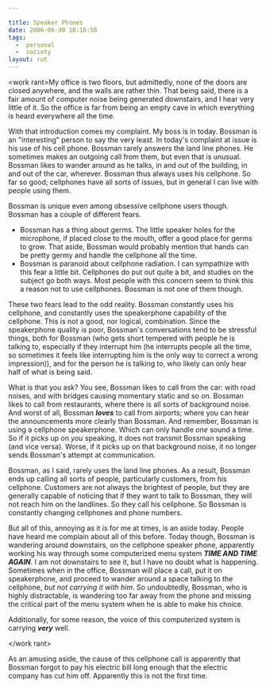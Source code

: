 ```yaml
---

title: Speaker Phones
date: 2006-08-30 18:16:58
tags:
  -  personal
  -  society
layout: rut
---
```


&lt;work rant&gt;My office is two floors, but admittedly, none of the doors are closed anywhere, and the walls are rather thin.  That being said, there is a fair amount of computer noise being generated downstairs, and I hear very little of it.  So the office is far from being an empty cave in which everything is heard everywhere all the time.

With that introduction comes my complaint.  My boss is in today.  Bossman is an "interesting" person to say the very least.  In today's complaint at issue is his use of his cell phone.  Bossman rarely answers the land line phones.  He sometimes makes an outgoing call from them, but even that is unusual.  Bossman likes to wander around as he talks, in and out of the building, in and out of the car, wherever.  Bossman thus always uses his cellphone.  So far so good; cellphones have all sorts of issues, but in general I can live with people using them.

Bossman is unique even among obsessive cellphone users though.  Bossman has a couple of different fears.
<ul>
<li>Bossman has a thing about germs.  The little speaker holes for the microphone, if placed close to the mouth, offer a good place for germs to grow.  That aside, Bossman would probably mention that hands can be pretty germy and handle the cellphone all the time.</li>
<li>Bossman is paranoid about cellphone radiation.  I can sympathize with this fear a little bit.  Cellphones do put out quite a bit, and studies on the subject go both ways.  Most people with this concern seem to think this a reason not to use cellphones.  Bossman is not one of them though.</li>
</ul>
These two fears lead to the odd reality.  Bossman constantly uses his cellphone, and constantly uses the speakerphone capability of the cellphone.  This is not a good, nor logical, combination.  Since the speakerphone quality is poor, Bossman's conversations tend to be stressful things, both for Bossman (who gets short tempered with people he is talking to, especially if they interrupt him (he interrupts people all the time, so sometimes it feels like interrupting him is the only way to correct a wrong impression)), and for the person he is talking to, who likely can only hear half of what is being said.

What is that you ask?  You see, Bossman likes to call from the car: with road noises, and with bridges causing momentary static and so on.  Bossman likes to call from restaurants, where there is all sorts of background noise.  And worst of all, Bossman <em><strong>loves</strong></em> to call from airports; where you can hear the announcements more clearly than Bossman.  And remember, Bossman is using a cellphone speakerphone.  Which can only handle <em>one</em> sound a time.  So if it picks up on <em>you</em> speaking, it does not transmit Bossman speaking (and vice versa).  Worse, if it picks up on that background noise, it no longer sends Bossman's attempt at communication.

Bossman, as I said, rarely uses the land line phones.  As a result, Bossman ends up calling all sorts of people, particularly customers, from his cellphone.  Customers are not always the brightest of people, but they are generally capable of noticing that if they want to talk to Bossman, they will not reach him on the landlines.  So they call his cellphone.  So Bossman is constantly changing cellphones and phone numbers.

But all of this, annoying as it is for me at times, is an aside today.  People have heard me complain about all of this before.  Today though, Bossman is wandering around downstairs, on the cellphone speaker phone, apparently working his way through some computerized menu system <em><strong>TIME AND TIME AGAIN</strong></em>.  I am not downstairs to see it, but I have no doubt what is happening.  Sometimes when in the office, Bossman will place a call, put it on speakerphone, and proceed to wander around a space talking to the cellphone, <em>but not carrying it with him</em>.  So undoubtedly, Bossman, who is highly distractable, is wandering too far away from the phone and missing the critical part of the menu system when he is able to make his choice.

Additionally, for some reason, the voice of this computerized system is carrying <em><strong>very</strong></em> well.

&lt;/work rant&gt;

As an amusing aside, the cause of this cellphone call is apparently that Bossman forgot to pay his electric bill long enough that the electric company has cut him off.  Apparently this is not the first time.

